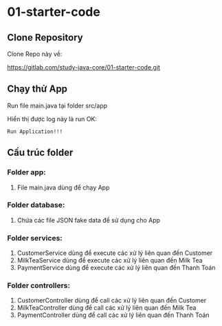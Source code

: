 # 01-starter-code



## Clone Repository

Clone Repo này về:

https://gitlab.com/study-java-core/01-starter-code.git

## Chạy thử App
Run file main.java tại folder src/app

Hiển thị được log này là run OK:

`Run Application!!!`

## Cấu trúc folder
### Folder app:
1. File main.java dùng để chạy App
### Folder database:
1. Chứa các file JSON fake data để sử dụng cho App
### Folder services:
1. CustomerService dùng để execute các xử lý liên quan đến Customer
2. MilkTeaService dùng để execute các xử lý liên quan đến Milk Tea
3. PaymentService dùng để execute các xử lý liên quan đến Thanh Toán
### Folder controllers:
1. CustomerController dùng để call các xử lý liên quan đến Customer
2. MilkTeaController dùng để call các xử lý liên quan đến Milk Tea
3. PaymentController dùng để call các xử lý liên quan đến Thanh Toán